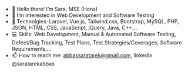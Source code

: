 - 👋 Hello there! I’m Sara, MSE (Hons)
- 👀 I’m interested in Web Development and Software Testing
- 🌱 Technolgies: Laravel, Vue.js, Tailwind.css, Bootstrap, MySQL, PHP, JSON, HTML, CSS, JavaScript, jQuery, Java, C++,...
- :computer: Skills: Web Development, Manual & Automated Software Testing, Defect/Bug Tracking, Test Plans, Test Strategies/Coverages, Software Requirements,...
- 📫 How to reach me: abbassaratarek@gmail.com, linkedin @saratarekabbas
